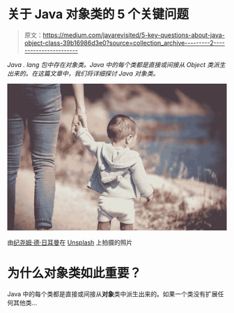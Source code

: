 # 关于 Java 对象类的 5 个关键问题

> 原文：<https://medium.com/javarevisited/5-key-questions-about-java-object-class-39b16986d3e0?source=collection_archive---------2----------------------->

*Java . lang 包中存在对象类。Java 中的每个类都是直接或间接从 Object 类派生出来的。在这篇文章中，我们将详细探讨 Java 对象类。*

![](img/2ae82d598c4f63297d101ab86f983a2d.png)

由[纪尧姆·德·日耳曼](https://unsplash.com/@guillaumedegermain?utm_source=medium&utm_medium=referral)在 [Unsplash](https://unsplash.com?utm_source=medium&utm_medium=referral) 上拍摄的照片

# 为什么对象类如此重要？

Java 中的每个类都是直接或间接从**对象**类中派生出来的。如果一个类没有扩展任何其他类…